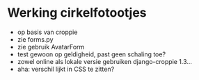 # Werking cirkelfotootjes

* op basis van croppie
* zie forms.py
* zie gebruik AvatarForm
* test gewoon op geldigheid, past geen schaling toe?
* zowel online als lokale versie gebruiken django-croppie 1.3...
* aha: verschil lijkt in CSS te zitten?
